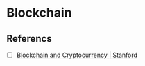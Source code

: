 # Blockchain

## Referencs

- [ ] [Blockchain and Cryptocurrency | Stanford](https://www.youtube.com/playlist?list=PLoROMvodv4rN_bvJCjfM33sOLTGj8gxrF)